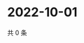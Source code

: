 # 2022-10-01

共 0 条

<!-- BEGIN WEIBO -->
<!-- 最后更新时间 Sat Oct 01 2022 20:34:32 GMT+0800 (China Standard Time) -->

<!-- END WEIBO -->
